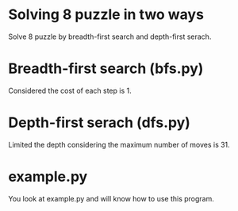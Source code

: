# Solving 8 puzzle in two ways
Solve 8 puzzle by breadth-first search and depth-first serach.

# Breadth-first search (bfs.py)
Considered the cost of each step is 1.

# Depth-first serach (dfs.py)
Limited the depth considering the maximum number of moves is 31.

# example.py
You look at example.py and will know how to use this program. 